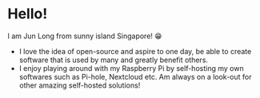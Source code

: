 <!--
**junlongk/junlongk** is a ✨ _special_ ✨ repository because its `README.md` (this file) appears on your GitHub profile.

Here are some ideas to get you started:

- 🔭 I’m currently working on ...
- 🌱 I’m currently learning ...
- 👯 I’m looking to collaborate on ...
- 🤔 I’m looking for help with ...
- 💬 Ask me about ...
- 📫 How to reach me: ...
- 😄 Pronouns: ...
- ⚡ Fun fact: ...
-->

# Hello!

I am Jun Long from sunny island Singapore! :grin:


- I love the idea of open-source and aspire to one day, be able to create software that is used by many and greatly benefit others.
- I enjoy playing around with my Raspberry Pi by self-hosting my own softwares such as Pi-hole, Nextcloud etc. Am always on a look-out for other amazing self-hosted solutions!
